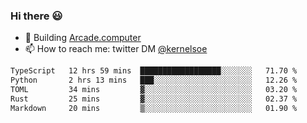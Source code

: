 ### Hi there 😃

- 🔨 Building [Arcade.computer](https://arcade.computer)
- 📫 How to reach me: twitter DM [@kernelsoe](https://twitter.com/kernelsoe)

<!--START_SECTION:waka-->

```txt
TypeScript   12 hrs 59 mins  ██████████████████░░░░░░░   71.70 %
Python       2 hrs 13 mins   ███░░░░░░░░░░░░░░░░░░░░░░   12.26 %
TOML         34 mins         ▓░░░░░░░░░░░░░░░░░░░░░░░░   03.20 %
Rust         25 mins         ▓░░░░░░░░░░░░░░░░░░░░░░░░   02.37 %
Markdown     20 mins         ▒░░░░░░░░░░░░░░░░░░░░░░░░   01.90 %
```

<!--END_SECTION:waka-->
